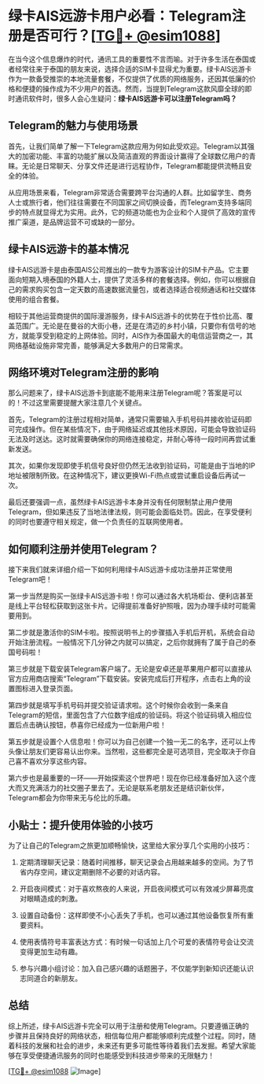 # 绿卡AIS远游卡用户必看：Telegram注册是否可行？[[TG💪+ @esim1088](https://t.me/s/esim1088)]

在当今这个信息爆炸的时代，通讯工具的重要性不言而喻。对于许多生活在泰国或者经常往来于泰国的朋友来说，选择合适的SIM卡显得尤为重要。绿卡AIS远游卡作为一款备受推崇的本地流量套餐，不仅提供了优质的网络服务，还因其低廉的价格和便捷的操作成为不少用户的首选。然而，当提到Telegram这款风靡全球的即时通讯软件时，很多人会心生疑问：**绿卡AIS远游卡可以注册Telegram吗？**

## Telegram的魅力与使用场景

首先，让我们简单了解一下Telegram这款应用为何如此受欢迎。Telegram以其强大的加密功能、丰富的功能扩展以及简洁直观的界面设计赢得了全球数亿用户的青睐。无论是日常聊天、分享文件还是进行远程协作，Telegram都能提供流畅且安全的体验。

从应用场景来看，Telegram非常适合需要跨平台沟通的人群。比如留学生、商务人士或旅行者，他们往往需要在不同国家之间切换设备，而Telegram支持多端同步的特点就显得尤为实用。此外，它的频道功能也为企业和个人提供了高效的宣传推广渠道，是品牌运营不可或缺的一部分。

## 绿卡AIS远游卡的基本情况

绿卡AIS远游卡是由泰国AIS公司推出的一款专为游客设计的SIM卡产品。它主要面向短期入境泰国的外籍人士，提供了灵活多样的套餐选择。例如，你可以根据自己的需求购买包含一定天数的高速数据流量包，或者选择适合视频通话和社交媒体使用的组合套餐。

相较于其他运营商提供的国际漫游服务，绿卡AIS远游卡的优势在于性价比高、覆盖范围广。无论是在曼谷的大街小巷，还是在清迈的乡村小镇，只要你有信号的地方，就能享受到稳定的上网体验。同时，AIS作为泰国最大的电信运营商之一，其网络基础设施非常完善，能够满足大多数用户的日常需求。

## 网络环境对Telegram注册的影响

那么问题来了，绿卡AIS远游卡到底能不能用来注册Telegram呢？答案是可以的！不过这里需要提醒大家注意几个关键点。

首先，Telegram的注册过程相对简单，通常只需要输入手机号码并接收验证码即可完成操作。但在某些情况下，由于网络延迟或其他技术原因，可能会导致验证码无法及时送达。这时就需要确保你的网络连接稳定，并耐心等待一段时间再尝试重新发送。

其次，如果你发现即使手机信号良好但仍然无法收到验证码，可能是由于当地的IP地址被限制所致。在这种情况下，建议更换Wi-Fi热点或尝试重启设备后再试一次。

最后还要强调一点，虽然绿卡AIS远游卡本身并没有任何限制禁止用户使用Telegram，但如果违反了当地法律法规，则可能会面临处罚。因此，在享受便利的同时也要遵守相关规定，做一个负责任的互联网使用者。

## 如何顺利注册并使用Telegram？

接下来我们就来详细介绍一下如何利用绿卡AIS远游卡成功注册并正常使用Telegram吧！

第一步当然是购买一张绿卡AIS远游卡啦！你可以通过各大机场柜台、便利店甚至是线上平台轻松获取到这张卡片。记得提前准备好护照哦，因为办理手续时可能需要用到。

第二步就是激活你的SIM卡啦。按照说明书上的步骤插入手机后开机，系统会自动开始注册流程。一般情况下几分钟之内就可以搞定，之后你就拥有了属于自己的泰国号码啦！

第三步就是下载安装Telegram客户端了。无论是安卓还是苹果用户都可以直接从官方应用商店搜索“Telegram”下载安装。安装完成后打开程序，点击右上角的设置图标进入登录页面。

第四步就是填写手机号码并提交验证请求啦。这个时候你会收到一条来自Telegram的短信，里面包含了六位数字组成的验证码。将这个验证码填入相应位置后点击确认按钮，恭喜你已经成为一位新用户啦！

第五步就是设置个人信息啦！你可以为自己创建一个独一无二的名字，还可以上传头像让朋友们更容易认出你来。当然啦，这些都完全是可选项目，完全取决于你自己喜不喜欢分享这些内容。

第六步也是最重要的一环——开始探索这个世界吧！现在你已经准备好加入这个庞大而又充满活力的社交圈子里去了。无论是联系老朋友还是结识新伙伴，Telegram都会为你带来无与伦比的乐趣。

## 小贴士：提升使用体验的小技巧

为了让自己的Telegram之旅更加顺畅愉快，这里给大家分享几个实用的小技巧：

1. 定期清理聊天记录：随着时间推移，聊天记录会占用越来越多的空间。为了节省内存空间，建议定期删除不必要的对话内容。
   
2. 开启夜间模式：对于喜欢熬夜的人来说，开启夜间模式可以有效减少屏幕亮度对眼睛造成的刺激。
   
3. 设置自动备份：这样即使不小心丢失了手机，也可以通过其他设备恢复所有重要资料。
   
4. 使用表情符号丰富表达方式：有时候一句话加上几个可爱的表情符号会让交流变得更加生动有趣。
   
5. 参与兴趣小组讨论：加入自己感兴趣的话题圈子，不仅能学到新知识还能认识志同道合的新朋友。

## 总结

综上所述，绿卡AIS远游卡完全可以用于注册和使用Telegram。只要遵循正确的步骤并且保持良好的网络状态，相信每位用户都能够顺利完成整个过程。同时，随着科技的发展和社会的进步，未来还有更多可能性等待着我们去发掘。希望大家能够在享受便捷通讯服务的同时也能感受到科技进步带来的无限魅力！

[[TG💪+ @esim1088](https://t.me/s/esim1088) ![Image](https://i.postimg.cc/4NQfJmqS/Snipaste-2025-05-13-00-14-12.png)]